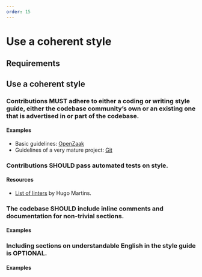 ```yaml
---
order: 15
---
```

# Use a coherent style

<!-- SPDX-License-Identifier: CC0-1.0 -->
<!-- written in 2022 by The Foundation for Public Code <info@publiccode.net> -->

## Requirements

## Use a coherent style

### Contributions MUST adhere to either a coding or writing style guide, either the codebase community’s own or an existing one that is advertised in or part of the codebase.

#### Examples

* Basic guidelines: [OpenZaak](https://github.com/open-zaak/open-zaak/blob/main/CONTRIBUTING.md)
* Guidelines of a very mature project: [Git](https://github.com/git/git/blob/master/Documentation/CodingGuidelines)

### Contributions SHOULD pass automated tests on style.

#### Resources

* [List of linters](https://github.com/caramelomartins/awesome-linters) by Hugo Martins.

<!-- When we add the one above, we should also remove it from the standard -->

### The codebase SHOULD include inline comments and documentation for non-trivial sections.

#### Examples

### Including sections on understandable English in the style guide is OPTIONAL.

#### Examples
